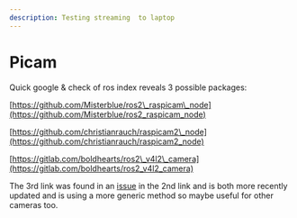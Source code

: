 ```yaml
---
description: Testing streaming  to laptop
---
```


# Picam

Quick google & check of ros index reveals 3 possible packages:

[https://github.com/Misterblue/ros2\_raspicam\_node](https://github.com/Misterblue/ros2_raspicam_node)

[https://github.com/christianrauch/raspicam2\_node](https://github.com/christianrauch/raspicam2_node)

[https://gitlab.com/boldhearts/ros2\_v4l2\_camera](https://gitlab.com/boldhearts/ros2_v4l2_camera)

The 3rd link was found in an [issue](https://github.com/christianrauch/raspicam2_node/issues/11#issuecomment-699931002) in the 2nd link and is both more recently updated and is using a more generic method so maybe useful for other cameras too.



